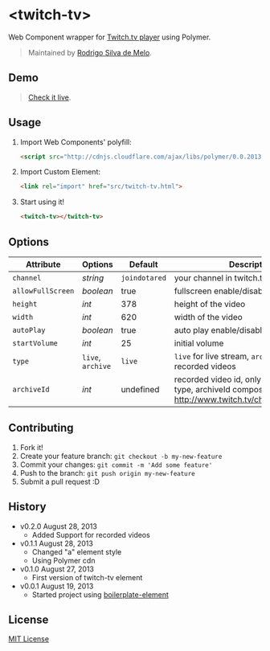 # &lt;twitch-tv&gt;

Web Component wrapper for [Twitch.tv player](http://www.twitch.tv/) using Polymer.

> Maintained by [Rodrigo Silva de Melo](https://github.com/rsmelo).

## Demo

> [Check it live](http://rsmelo.github.io/twitch-tv-element).

## Usage

1. Import Web Components' polyfill:

	```html
	<script src="http://cdnjs.cloudflare.com/ajax/libs/polymer/0.0.20130711/polymer.min.js"></script>
	```

2. Import Custom Element:

	```html
	<link rel="import" href="src/twitch-tv.html">
	```

3. Start using it!

	```html
	<twitch-tv></twitch-tv>
	```

## Options

Attribute  | Options                   | Default          | Description
---        | ---                       | ---              | ---
`channel`         | *string*           | `joindotared`    | your channel in twitch.tv
`allowFullScreen` | *boolean*   	   | true             | fullscreen enable/disable
`height`          | *int*              | 378              | height of the video
`width`           | *int*              | 620              | width of the video
`autoPlay`        | *boolean*          | true             | auto play enable/disable
`startVolume`     | *int*              | 25               | initial volume
`type`            | `live`, `archive`  | `live`           | `live` for live stream, `archive` for channel recorded videos
`archiveId`       | *int*              | undefined        | recorded video id, only used to `archive` type, archiveId composes video url (e.g., http://www.twitch.tv/channel/b/999999)

## Contributing

1. Fork it!
2. Create your feature branch: `git checkout -b my-new-feature`
3. Commit your changes: `git commit -m 'Add some feature'`
4. Push to the branch: `git push origin my-new-feature`
5. Submit a pull request :D

## History
* v0.2.0 August 28, 2013
	* Added Support for recorded videos
* v0.1.1 August 28, 2013
	* Changed "a" element style
	* Using Polymer cdn
* v0.1.0 August 27, 2013
	* First version of twitch-tv element
* v0.0.1 August 19, 2013
	* Started project using [boilerplate-element](https://github.com/customelements/boilerplate-element)

## License

[MIT License](http://opensource.org/licenses/MIT)